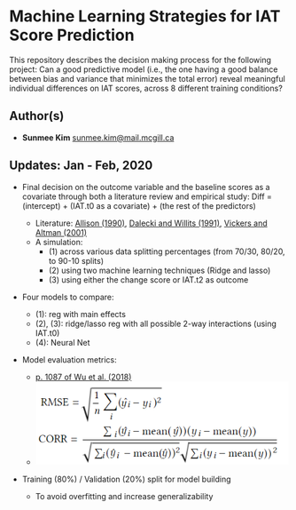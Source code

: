 Machine Learning Strategies for IAT Score Prediction
====================================================

This repository describes the decision making process for the following project:
Can a good predictive model (i.e., the one having a good balance between bias and variance that minimizes the total error) reveal meaningful individual differences on IAT scores, across 8 different training conditions?

Author(s)
-------
- **Sunmee Kim** <sunmee.kim@mail.mcgill.ca>

Updates: Jan - Feb, 2020
----------
- Final decision on the outcome variable and the baseline scores as a covariate through both a literature review and empirical study: Diff = (intercept) + (IAT.t0 as a covariate) + (the rest of the predictors)
  - Literature: [Allison (1990)](https://www.jstor.org/stable/271083?seq=1#metadata_info_tab_contents), [Dalecki and Willits (1991)](https://www.tandfonline.com/doi/abs/10.1080/02732173.1991.9981960), [Vickers and Altman (2001)](https://www.ncbi.nlm.nih.gov/pmc/articles/PMC1121605/)
  - A simulation:
    - (1) across various data splitting percentages (from 70/30, 80/20, to 90-10 splits)
    - (2) using two machine learning techniques (Ridge and lasso)
    - (3) using either the change score or IAT.t2 as outcome
    
- Four models to compare:
  - (1): reg with main effects
  - (2), (3): ridge/lasso reg with all possible 2-way interactions (using IAT.t0)
  - (4): Neural Net

- Model evaluation metrics:
  - [p. 1087 of Wu et al. (2018)](https://dl.acm.org/doi/abs/10.1145/3209978.3210077)
  - ![RMSE and Corr](https://github.com/QuantMM/MLforIAT/blob/master/evaluation_metrics.PNG)

- Training (80%) / Validation (20%) split for model building
  - To avoid overfitting and increase generalizability
